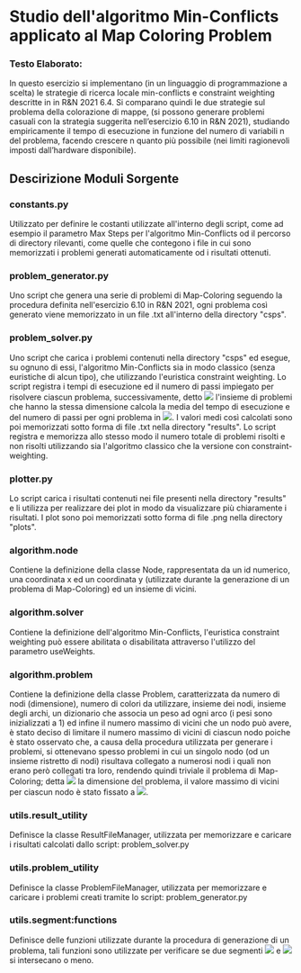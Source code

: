 # Studio dell'algoritmo Min-Conflicts applicato al Map Coloring Problem

### Testo Elaborato:

In questo esercizio si implementano (in un linguaggio di programmazione a scelta) le strategie di ricerca locale min-conflicts e constraint weighting descritte in in R&N 2021 6.4. 
Si comparano quindi le due strategie sul problema della colorazione di mappe, (si possono generare problemi casuali con la strategia suggerita nell’esercizio 6.10 in R&N 2021), 
studiando empiricamente il tempo di esecuzione in funzione del numero di variabili n del problema, 
facendo crescere n quanto più possibile (nei limiti ragionevoli imposti dall’hardware disponibile).

## Descirizione Moduli Sorgente

### constants.py

Utilizzato per definire le costanti utilizzate all'interno degli script, come ad esempio il parametro Max Steps per l'algoritmo Min-Conflicts
od il percorso di directory rilevanti, come quelle che contegono i file in cui sono memorizzati i problemi generati automaticamente od i risultati ottenuti.

### problem_generator.py

Uno script che genera una serie di problemi di Map-Coloring seguendo la procedura definita nell'esercizio 6.10 in R&N 2021, 
ogni problema così generato viene memorizzato in un file .txt all'interno della directory "csps".

### problem_solver.py

Uno script che carica i problemi contenuti nella directory "csps" ed esegue, su ognuno di essi, 
l'algoritmo Min-Conflicts sia in modo classico (senza euristiche di alcun tipo), che utilizzando l'euristica constraint weighting.
Lo script registra i tempi di esecuzione ed il numero di passi impiegato per risolvere ciascun problema, successivamente, detto <img src="https://render.githubusercontent.com/render/math?math=S"> l'insieme di problemi che hanno la stessa dimensione
calcola la media del tempo di esecuzione e del numero di passi per ogni problema in <img src="https://render.githubusercontent.com/render/math?math=S">.
I valori medi così calcolati sono poi memorizzati sotto forma di file .txt nella directory "results".
Lo script registra e memorizza allo stesso modo il numero totale di problemi risolti e non risolti utilizzando sia l'algoritmo classico che la versione con constraint-weighting.

### plotter.py

Lo script carica i risultati contenuti nei file presenti nella directory "results" e li utilizza per realizzare dei plot in modo da visualizzare più chiaramente i risultati.
I plot sono poi memorizzati sotto forma di file .png nella directory "plots".

### algorithm.node

Contiene la definizione della classe Node, rappresentata da un id numerico, una coordinata x ed un coordinata y (utilizzate durante la generazione di un problema di Map-Coloring) 
ed un insieme di vicini.

### algorithm.solver

Contiene la definizione dell'algoritmo Min-Conflicts, l'euristica constraint weighting può essere abilitata o disabilitata attraverso l'utilizzo del 
parametro useWeights.

### algorithm.problem

Contiene la definizione della classe Problem, caratterizzata da numero di nodi (dimensione), numero di colori da utilizzare, insieme dei nodi, 
insieme degli archi, un dizionario che associa un peso ad ogni arco (i pesi sono inizializzati a 1) ed infine il numero massimo di vicini che un nodo 
può avere, è stato deciso di limitare il numero massimo di vicini di ciascun nodo poiche è stato osservato che, a causa della procedura utilizzata per generare i problemi,
si ottenevano spesso problemi in cui un singolo nodo (od un insieme ristretto di nodi) risultava collegato a numerosi nodi i quali non erano però collegati tra loro, 
rendendo quindi triviale il problema di Map-Coloring; detta <img src="https://render.githubusercontent.com/render/math?math=n"> la dimensione del problema, il valore massimo di vicini per ciascun nodo è stato fissato a <img src="https://render.githubusercontent.com/render/math?math=\sqrt{n}">.

### utils.result_utility

Definisce la classe ResultFileManager, utilizzata per memorizzare e caricare i risultati calcolati dallo script: problem_solver.py

### utils.problem_utility

Definisce la classe ProblemFileManager, utilizzata per memorizzare e caricare i problemi creati tramite lo script: problem_generator.py

### utils.segment:functions

Definisce delle funzioni utilizzate durante la procedura di generazione di un problema, tali funzioni sono utilizzate per verificare se due segmenti 
<img src="https://render.githubusercontent.com/render/math?math=(P1, P2)"> e <img src="https://render.githubusercontent.com/render/math?math=(Q1, Q2)"> si intersecano o meno.


